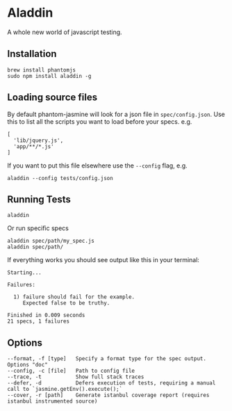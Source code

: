Aladdin
=======

A whole new world of javascript testing.


Installation
-------------------

    brew install phantomjs
    sudo npm install aladdin -g


Loading source files
--------------------

By default phantom-jasmine will look for a json file in `spec/config.json`. Use this to list all the scripts you want to load before your specs. e.g.

    [
      'lib/jquery.js',
      'app/**/*.js'
	]

If you want to put this file elsewhere use the `--config` flag, e.g.

    aladdin --config tests/config.json


Running Tests
-------------------

    aladdin

Or run specific specs

    aladdin spec/path/my_spec.js
    aladdin spec/path/

If everything works you should see output like this in your terminal:

    Starting...

    Failures:

      1) failure should fail for the example.
         Expected false to be truthy.

    Finished in 0.009 seconds
    21 specs, 1 failures

Options
-------

    --format, -f [type]   Specify a format type for the spec output. Options "doc"
    --config, -c [file]   Path to config file
    --trace, -t           Show full stack traces
    --defer, -d           Defers execution of tests, requiring a manual call to `jasmine.getEnv().execute();`
    --cover, -r [path]    Generate istanbul coverage report (requires istanbul instrumented source)
